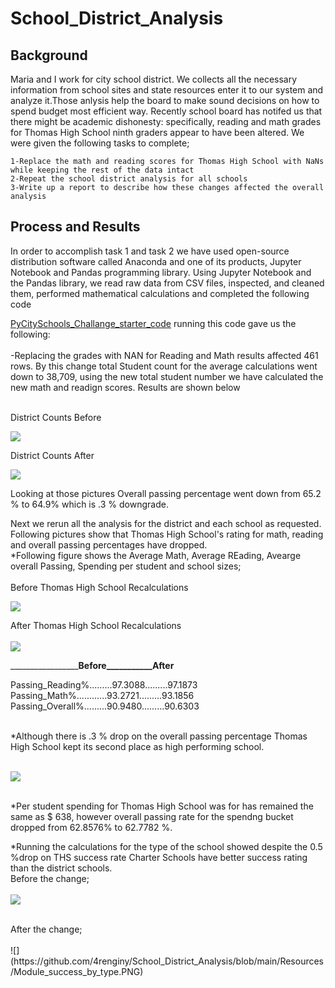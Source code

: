 # School_District_Analysis


## Background

Maria and I work for city school district. We collects all the necessary information from school sites and state resources enter it to our system and analyze it.Those anlysis help the board to make sound decisions on how to spend budget most efficient way.
Recently school board has notifed us that there might be academic dishonesty: specifically, reading and math grades for Thomas High School ninth graders appear to have been altered. We were given the following tasks to complete;

	1-Replace the math and reading scores for Thomas High School with NaNs while keeping the rest of the data intact
	2-Repeat the school district analysis for all schools
	3-Write up a report to describe how these changes affected the overall analysis
	
## Process and Results
In order to accomplish task 1 and task 2 we have used open-source distribution software called Anaconda and one of its products, Jupyter Notebook and Pandas programming library. 
Using Jupyter Notebook and the Pandas library, we read raw data from CSV files, inspected, and cleaned them, performed mathematical calculations and completed the following code

[PyCitySchools_Challange_starter_code](https://github.com/4renginy/School_District_Analysis/blob/main/PyCitySchools_Challenge_starter_code.ipynb) running this code gave us the following:<br>
<br>
-Replacing the grades with NAN for Reading and Math results affected 461 rows. By this change total Student count for the average calculations went down to 38,709, using the new total student number we have calculated the new math and readign scores. Results are shown below<br>

<br>
District Counts Before<br>

![](https://github.com/4renginy/School_District_Analysis/blob/main/Resources/module_dist_summary.PNG)

District Counts After<br>

![](https://github.com/4renginy/School_District_Analysis/blob/main/Resources/Challange_Dist_Summary.PNG)

Looking at those pictures Overall passing percentage went down from 65.2 % to 64.9% which is .3 % downgrade.<br>

Next we rerun all the analysis for the district and each school as requested. Following pictures show that Thomas High School's rating for math, reading and overall passing percentages have dropped.<br>
*Following figure shows the Average Math, Average REading, Avearge overall Passing, Spending per student and school sizes;<br>
<br>
Before Thomas High School Recalculations<br>

![](https://github.com/4renginy/School_District_Analysis/blob/main/Resources/Module_categorized.PNG)

After Thomas High School Recalculations<br>
<br>
![](https://github.com/4renginy/School_District_Analysis/blob/main/Resources/Challange_Categorized.PNG)


	
_________________________Before___________After________

Passing_Reading%.........97.3088.........97.1873     
Passing_Math%............93.2721.........93.1856     
Passing_Overall%.........90.9480.........90.6303     

<br>
*Although there is .3 % drop on the overall passing percentage Thomas High School kept its second place as high performing school.<br>
<br>

![](https://github.com/4renginy/School_District_Analysis/blob/main/Resources/Challange_top5.PNG)

<br>
*Per student spending for Thomas High School was for has remained the same as $ 638, however overall passing rate for the spendng bucket dropped from 62.8576% to  62.7782 %.<br>

*Running the calculations for the type of the school showed despite the 0.5 %drop on THS success rate Charter Schools have better success rating than the district schools.<br>
 Before the change;<br>
 <br>
![](https://github.com/4renginy/School_District_Analysis/blob/main/Resources/Module_success_by_type.PNG)

<br>
After the change;<br>
<br>
![](https://github.com/4renginy/School_District_Analysis/blob/main/Resources/Module_success_by_type.PNG)
